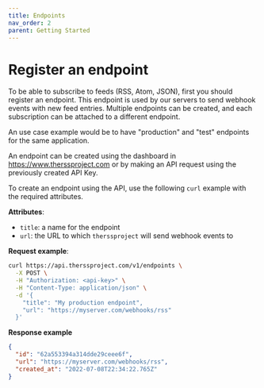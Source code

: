 ```yaml
---
title: Endpoints
nav_order: 2
parent: Getting Started
---
```


# Register an endpoint

To be able to subscribe to feeds (RSS, Atom, JSON), first you should register an endpoint.
This endpoint is used by our servers to send webhook events with new feed entries.
Multiple endpoints can be created, and each subscription can be attached to a different endpoint.

An use case example would be to have "production" and "test" endpoints for the same application.

An endpoint can be created using the dashboard in https://www.therssproject.com or by making an API request using the previously created API Key.

To create an endpoint using the API, use the following `curl` example with the required attributes.

**Attributes**:

- `title`: a name for the endpoint
- `url`: the URL to which `therssproject` will send webhook events to

**Request example**:

```bash
curl https://api.therssproject.com/v1/endpoints \
  -X POST \
  -H "Authorization: <api-key>" \
  -H "Content-Type: application/json" \
  -d '{
    "title": "My production endpoint",
    "url": "https://myserver.com/webhooks/rss"
  }'
```

**Response example**

```json
{
  "id": "62a553394a314dde29ceee6f",
  "url": "https://myserver.com/webhooks/rss",
  "created_at": "2022-07-08T22:34:22.765Z"
}
```
